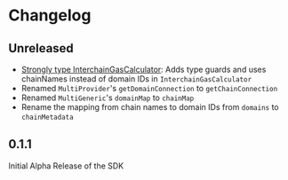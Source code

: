 # Changelog

## Unreleased

- [Strongly type InterchainGasCalculator](https://github.com/abacus-network/abacus-monorepo/pull/433): Adds type guards and uses chainNames instead of domain IDs in `InterchainGasCalculator`
- Renamed `MultiProvider`'s `getDomainConnection` to `getChainConnection`
- Renamed `MultiGeneric`'s `domainMap` to `chainMap`
- Rename the mapping from chain names to domain IDs from `domains` to `chainMetadata`

## 0.1.1

Initial Alpha Release of the SDK